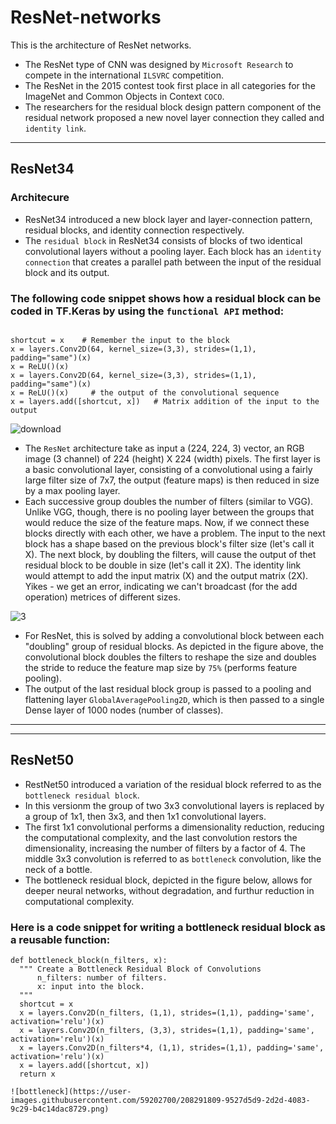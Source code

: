 # ResNet-networks
This is the architecture of ResNet networks.
- The ResNet type of CNN was designed by `Microsoft Research` to compete in the international `ILSVRC` competition.
- The ResNet in the 2015 contest took first place in all categories for the ImageNet and Common Objects in Context `COCO`.
- The researchers for the residual block design pattern component of the residual network proposed a new novel layer connection they called and `identity link`.
_________________________________________________________________________________________________________________________________________________________

## ResNet34
### Architecure
- ResNet34 introduced a new block layer and layer-connection pattern, residual blocks, and identity connection respectively.
- The `residual block` in ResNet34 consists of blocks of two identical convolutional layers without a pooling layer. Each block has an `identity connection` that creates a parallel path between the input of the residual block and its output.

### The following code snippet shows how a residual block can be coded in TF.Keras by using the `functional API` method:
```

shortcut = x    # Remember the input to the block
x = layers.Conv2D(64, kernel_size=(3,3), strides=(1,1), padding="same")(x)
x = ReLU()(x)
x = layers.Conv2D(64, kernel_size=(3,3), strides=(1,1), padding="same")(x)
x = ReLU()(x)     # the output of the convolutional sequence
x = layers.add([shortcut, x])   # Matrix addition of the input to the output

```

![download](https://user-images.githubusercontent.com/59202700/207303627-1aed67c6-e4ad-4ca8-a639-20dc151670ab.png)

- The `ResNet` architecture take as input a (224, 224, 3) vector, an RGB image (3 channel) of 224 (height) X 224 (width) pixels. The first layer is a basic convolutional layer, consisting of a convolutional using a fairly large filter size of 7x7, the output (feature maps) is then reduced in size by a max pooling layer.
- Each successive group doubles the number of filters (similar to VGG). Unlike VGG, though, there is no pooling layer between the groups that would reduce the size of the feature maps. Now, if we connect these blocks directly with each other, we have a problem. The input to the next block has a shape based on the previous block's filter size (let's call it X). The next block, by doubling the filters, will cause the output of thet residual block to be double in size (let's call it 2X). The identity link would attempt to add the input matrix (X) and the output matrix (2X). Yikes - we get an error, indicating we can't broadcast (for the add operation) metrices of different sizes.

![3](https://user-images.githubusercontent.com/59202700/207815068-dddb43b3-ec95-4a99-8952-e579796f474e.png)

- For ResNet, this is solved by adding a convolutional block between each "doubling" group of residual blocks. As depicted in the figure above, the convolutional block doubles the filters to reshape the size and doubles the stride to reduce the feature map size by `75%` (performs feature pooling).
- The output of the last residual block group is passed to a pooling and flattening layer `GlobalAveragePooling2D`, which is then passed to a single Dense layer of 1000 nodes (number of classes).

________________________________________________________________________________________________________________________________________________________
________________________________________________________________________________________________________________________________________________________

## ResNet50
- RestNet50 introduced a variation of the residual block referred to as the `bottleneck residual block`.
- In this versionm the group of two 3x3 convolutional layers is replaced by a group of 1x1, then 3x3, and then 1x1 convolutional layers.
- The first 1x1 convolutional performs a dimensionality reduction, reducing the computational complexity, and the last convolution restors the dimensionality, increasing the number of filters by a factor of 4. The middle 3x3 convolution is referred to as `bottleneck` convolution, like the neck of a bottle.
- The bottleneck residual block, depicted in the figure below, allows for deeper neural networks, without degradation, and furthur reduction in computational complexity.
### Here is a code snippet for writing a bottleneck residual block as a reusable function:
```
def bottleneck_block(n_filters, x):
  """ Create a Bottleneck Residual Block of Convolutions
      n_filters: number of filters.
      x: input into the block.
  """
  shortcut = x
  x = layers.Conv2D(n_filters, (1,1), strides=(1,1), padding='same', activation='relu')(x)
  x = layers.Conv2D(n_filters, (3,3), strides=(1,1), padding='same', activation='relu')(x)
  x = layers.Conv2D(n_filters*4, (1,1), strides=(1,1), padding='same', activation='relu')(x)
  x = layers.add([shortcut, x])
  return x
  
![bottleneck](https://user-images.githubusercontent.com/59202700/208291809-9527d5d9-2d2d-4083-9c29-b4c14dac8729.png)

